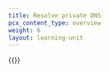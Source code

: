 ```yaml
---
title: Resolve private DNS
pcx_content_type: overview
weight: 6
layout: learning-unit
---
```


{{<render file="zero-trust/_private-dns.md">}}
